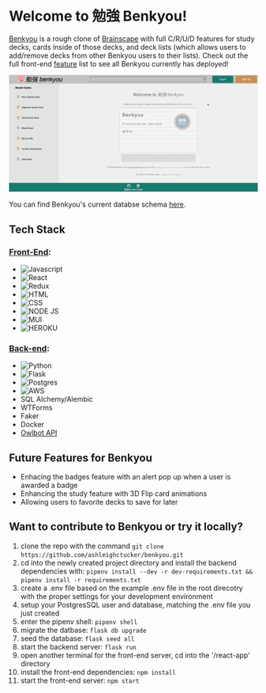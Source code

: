# Welcome to 勉強 Benkyou!

[Benkyou](https://benkyou-app.herokuapp.com/) is a rough clone of [Brainscape](https://www.brainscape.com) with full C/R/U/D features for study decks, cards inside of those decks, and deck lists (which allows users to add/remove decks from other Benkyou users to their lists). Check out the full front-end [feature](https://github.com/ashleighctucker/benkyou/wiki/Feature-List) list to see all Benkyou currently has deployed!

![preview](https://github.com/ashleighctucker/benkyou/blob/main/images/preview-benkyou.gif)

 You can find Benkyou's current databse schema [here](https://github.com/ashleighctucker/benkyou/wiki/Database-Schema). 
 
 ## Tech Stack
 
 
 ### [Front-End](https://github.com/ashleighctucker/benkyou/wiki/React-Routes):
 * ![Javascript](https://img.shields.io/badge/JavaScript-F7DF1E?style=for-the-badge&logo=javascript&logoColor=black)
 * ![React](https://img.shields.io/badge/React-20232A?style=for-the-badge&logo=react&logoColor=61DAFB)
 * ![Redux](https://img.shields.io/badge/Redux-593D88?style=for-the-badge&logo=redux&logoColor=white)
 * ![HTML](https://img.shields.io/badge/HTML-239120?style=for-the-badge&logo=html5&logoColor=white)
 * ![CSS](https://img.shields.io/badge/CSS-239120?&style=for-the-badge&logo=css3&logoColor=white)
 * ![NODE JS](https://img.shields.io/badge/Node.js-43853D?style=for-the-badge&logo=node.js&logoColor=white)
 * ![MUI](https://img.shields.io/badge/Material--UI-0081CB?style=for-the-badge&logo=material-ui&logoColor=white)
 * ![HEROKU](https://img.shields.io/badge/Heroku-430098?style=for-the-badge&logo=heroku&logoColor=white)

 ### [Back-end](https://github.com/ashleighctucker/benkyou/wiki/API-Routes):
 * ![Python](https://img.shields.io/badge/Python-14354C?style=for-the-badge&logo=python&logoColor=white)
 * ![Flask](https://img.shields.io/badge/Flask-000000?style=for-the-badge&logo=flask&logoColor=white)
 * ![Postgres](https://img.shields.io/badge/PostgreSQL-316192?style=for-the-badge&logo=postgresql&logoColor=white)
 * ![AWS](https://img.shields.io/badge/Amazon_AWS-232F3E?style=for-the-badge&logo=amazon-aws&logoColor=white)
 * SQL Alchemy/Alembic
 * WTForms
 * Faker
 * Docker
 * [Owlbot API](https://owlbot.info)

## Future Features for Benkyou

* Enhacing the badges feature with an alert pop up when a user is awarded a badge
* Enhancing the study feature with 3D Flip card animations 
* Allowing users to favorite decks to save for later

## Want to contribute to Benkyou or try it locally?

1. clone the repo with the command `git clone https://github.com/ashleighctucker/benkyou.git`
2. cd into the newly created project directory and install the backend dependencies with: `pipenv install --dev -r dev-requirements.txt && pipenv install -r requirements.txt`
3. create a .env file based on the example .env file in the root direcotry with the proper settings for your development environment
4. setup your PostgresSQL user and database, matching the .env file you just created 
5. enter the pipenv shell: `pipenv shell`
6. migrate the datbase: `flask db upgrade`
7. seed the database: `flask seed all` 
8. start the backend server: `flask run`
9. open another terminal for the front-end server, cd into the '/react-app' directory
10. install the front-end dependencies: `npm install`
11. start the front-end server: `npm start`


